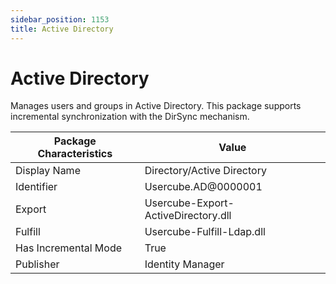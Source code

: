 ```yaml
---
sidebar_position: 1153
title: Active Directory
---
```


# Active Directory

Manages users and groups in Active Directory. This package supports incremental synchronization with the DirSync mechanism.

| Package Characteristics | Value |
| --- | --- |
| Display Name | Directory/Active Directory |
| Identifier | Usercube.AD@0000001 |
| Export | Usercube-Export-ActiveDirectory.dll |
| Fulfill | Usercube-Fulfill-Ldap.dll |
| Has Incremental Mode | True |
| Publisher | Identity Manager |